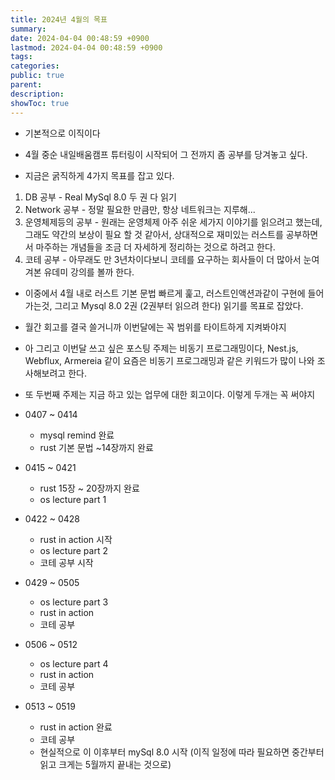 ```yaml
---
title: 2024년 4월의 목표
summary: 
date: 2024-04-04 00:48:59 +0900
lastmod: 2024-04-04 00:48:59 +0900
tags: 
categories: 
public: true
parent: 
description: 
showToc: true
---
```


- 기본적으로 이직이다

- 4월 중순 내일배움캠프 튜터링이 시작되어 그 전까지 좀 공부를 당겨놓고 싶다.

- 지금은 굵직하게 4가지 목표를 잡고 있다.

1. DB 공부 - Real MySql 8.0 두 권 다 읽기
2. Network 공부 - 정말 필요한 만큼만, 항상 네트워크는 지루해...
3. 운영체제등의 공부 - 원래는 운영체제 아주 쉬운 세가지 이야기를 읽으려고 했는데, 그래도 약간의 보상이 필요 할 것 같아서, 상대적으로 재미있는 러스트를 공부하면서 마주하는 개념들을 조금 더 자세하게 정리하는 것으로 하려고 한다.
4. 코테 공부 - 아무래도 만 3년차이다보니 코테를 요구하는 회사들이 더 많아서 눈여겨본 유데미 강의를 볼까 한다.


- 이중에서 4월 내로 러스트 기본 문법 빠르게 훑고, 러스트인액션과같이 구현에 들어가는것, 그리고 Mysql 8.0 2권 (2권부터 읽으려 한다) 읽기를 목표로 잡았다.
- 월간 회고를 결국 쓸거니까 이번달에는 꼭 범위를 타이트하게 지켜봐야지
- 아 그리고 이번달 쓰고 싶은 포스팅 주제는 비동기 프로그래밍이다, Nest.js, Webflux, Armereia 같이 요즘은 비동기 프로그래밍과 같은 키워드가 많이 나와 조사해보려고 한다.
- 또 두번째 주제는 지금 하고 있는 업무에 대한 회고이다. 이렇게 두개는 꼭 써야지

- 0407 ~ 0414
    - mysql remind 완료
    - rust 기본 문법 ~14장까지 완료

- 0415 ~ 0421
    - rust 15장 ~ 20장까지 완료
    - os lecture part 1
- 0422 ~ 0428
    - rust in action 시작
    - os lecture part 2
    - 코테 공부 시작

- 0429 ~ 0505
    - os lecture part 3
    - rust in action
    - 코테 공부
- 0506 ~ 0512
    - os lecture part 4
    - rust in action
    - 코테 공부
- 0513 ~ 0519
    - rust in action 완료
    - 코테 공부
    - 현실적으로 이 이후부터 mySql 8.0 시작 (이직 일정에 따라 필요하면 중간부터 읽고 크게는 5월까지 끝내는 것으로)


